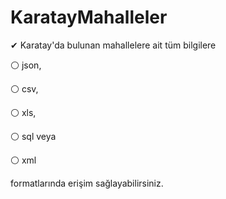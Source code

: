 # KaratayMahalleler

✔ Karatay'da bulunan mahallelere ait tüm bilgilere

⚪ json,

⚪ csv,

⚪ xls,

⚪ sql veya

⚪ xml

formatlarında erişim sağlayabilirsiniz.
